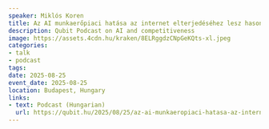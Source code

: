 ```yaml
---
speaker: Miklós Koren
title: Az AI munkaerőpiaci hatása az internet elterjedéséhez lesz hasonló
description: Qubit Podcast on AI and competitiveness
image: https://assets.4cdn.hu/kraken/8ELRggdzCNpGeKQts-xl.jpeg
categories:
- talk
- podcast
tags:
date: 2025-08-25
event_date: 2025-08-25
location: Budapest, Hungary
links: 
- text: Podcast (Hungarian)
  url: https://qubit.hu/2025/08/25/az-ai-munkaeropiaci-hatasa-az-internet-elterjedesehez-lesz-hasonlo
---
```

